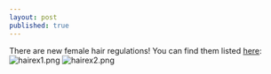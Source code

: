 ```yaml
---
layout: post
published: true
---
```

There are new female hair regulations! You can find them listed [here](https://docs.google.com/document/d/1B3Z8IhEgBB_hvP-kokmW3I-uR-8VCvZDGhxW5pQNKOI/edit?usp=sharing):
![hairex1.png]({{site.baseurl}}/media/hairex1.png)
![hairex2.png]({{site.baseurl}}/media/hairex2.png)